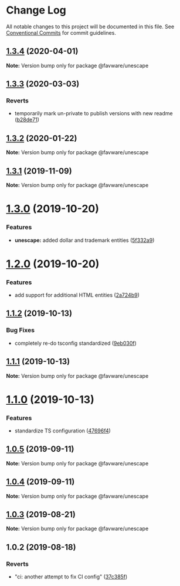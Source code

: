 # Change Log

All notable changes to this project will be documented in this file.
See [Conventional Commits](https://conventionalcommits.org) for commit guidelines.

## [1.3.4](https://github.com/favware/node-packages/compare/@favware/unescape@1.3.3...@favware/unescape@1.3.4) (2020-04-01)

**Note:** Version bump only for package @favware/unescape





## [1.3.3](https://github.com/favware/node-packages/compare/@favware/unescape@1.3.2...@favware/unescape@1.3.3) (2020-03-03)

### Reverts

- temporarily mark un-private to publish versions with new readme ([b28de71](https://github.com/favware/node-packages/commit/b28de7170e5d3fe052c5a4cfbe9fa1d1fd5b03ac))

## [1.3.2](https://github.com/favware/node-packages/compare/@favware/unescape@1.3.1...@favware/unescape@1.3.2) (2020-01-22)

**Note:** Version bump only for package @favware/unescape

## [1.3.1](https://github.com/favware/node-packages/compare/@favware/unescape@1.3.0...@favware/unescape@1.3.1) (2019-11-09)

**Note:** Version bump only for package @favware/unescape

# [1.3.0](https://github.com/favware/node-packages/compare/@favware/unescape@1.2.0...@favware/unescape@1.3.0) (2019-10-20)

### Features

- **unescape:** added dollar and trademark entities ([5f332a9](https://github.com/favware/node-packages/commit/5f332a9cff59406519f0a718712723642949db67))

# [1.2.0](https://github.com/favware/node-packages/compare/@favware/unescape@1.1.2...@favware/unescape@1.2.0) (2019-10-20)

### Features

- add support for additional HTML entities ([2a724b9](https://github.com/favware/node-packages/commit/2a724b9a14e843b9a512e518a52614b8a8566e7c))

## [1.1.2](https://github.com/favware/node-packages/compare/@favware/unescape@1.1.1...@favware/unescape@1.1.2) (2019-10-13)

### Bug Fixes

- completely re-do tsconfig standardized ([9eb030f](https://github.com/favware/node-packages/commit/9eb030fdf1deb75d5ae8b273d0e9c359bcb985a1))

## [1.1.1](https://github.com/favware/node-packages/compare/@favware/unescape@1.1.0...@favware/unescape@1.1.1) (2019-10-13)

**Note:** Version bump only for package @favware/unescape

# [1.1.0](https://github.com/favware/node-packages/compare/@favware/unescape@1.0.5...@favware/unescape@1.1.0) (2019-10-13)

### Features

- standardize TS configuration ([47696f4](https://github.com/favware/node-packages/commit/47696f4e1dd2632b305ff9789cdd6c473fa709ca))

## [1.0.5](https://github.com/favware/node-packages/compare/@favware/unescape@1.0.4...@favware/unescape@1.0.5) (2019-09-11)

**Note:** Version bump only for package @favware/unescape

## [1.0.4](https://github.com/favware/node-packages/compare/@favware/unescape@1.0.3...@favware/unescape@1.0.4) (2019-09-11)

**Note:** Version bump only for package @favware/unescape

## [1.0.3](https://github.com/favware/node-packages/compare/@favware/unescape@1.0.2...@favware/unescape@1.0.3) (2019-08-21)

**Note:** Version bump only for package @favware/unescape

## 1.0.2 (2019-08-18)

### Reverts

- "ci: another attempt to fix CI config" ([37c385f](https://github.com/favware/node-packages/commit/37c385f))
